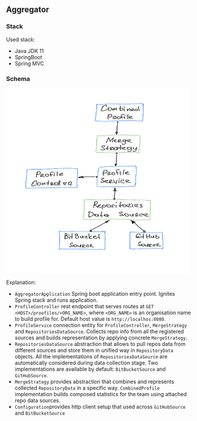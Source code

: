 Aggregator
-----

### Stack

Used stack:

- Java JDK 11
- SpringBoot
- Spring MVC

### Schema
<img src="schema.png" alt="drawing" width="500" height="500"/>

Explanation:

- `AggregatorApplication` Spring boot application entry point. Ignites Spring stack and runs application.
- `ProfileController` rest endpoint that serves routes at `GET <HOST>/proofiles/<ORG_NAME>`, where `<ORG_NAME>` is an
  organisation name to build profile for. Default host value is `http://localhos:8080`.
- `ProfileService` connection entity for `ProfileController`, `MergeStrategy` and `RepositoriesDataSource`. Collects
  repo info from all the registered sources and builds representation by applying concrete `MergeStrategy`.
- `RepositoriesDataSource` abstraction that allows to pull repos data from different sources and store them in unified
  way in `RepositoryData` objects. All the implementations of `RepositoriesDataSource` are automatically considered
  during data collection stage. Two implementations are available by default: `BitBucketSource` and `GitHubSource`.
- `MergeStrategy` provides abstraction that combines and represents collected `RepositoryData` in a specific
  way. `CombinedProfile` implementation builds composed statistics for the team using attached repo data sources.
- `Configuration`provides http client setup that used across `GitHubSource` and `BitBucketSource`
